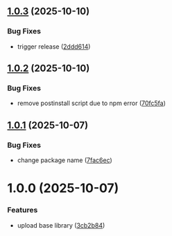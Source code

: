 ## [1.0.3](https://github.com/neg4n/neg4n-github-badges/compare/v1.0.2...v1.0.3) (2025-10-10)


### Bug Fixes

* trigger release ([2ddd614](https://github.com/neg4n/neg4n-github-badges/commit/2ddd6142f55d850d00beb16fefdcca35d95b933a))

## [1.0.2](https://github.com/neg4n/neg4n-github-badges/compare/v1.0.1...v1.0.2) (2025-10-10)


### Bug Fixes

* remove postinstall script due to npm error ([70fc5fa](https://github.com/neg4n/neg4n-github-badges/commit/70fc5faefe4cb2a95d57e1f33c01f67e1bb65421))

## [1.0.1](https://github.com/neg4n/neg4n-github-badges/compare/v1.0.0...v1.0.1) (2025-10-07)


### Bug Fixes

* change package name ([7fac6ec](https://github.com/neg4n/neg4n-github-badges/commit/7fac6ece4f5b962e0b1a16ce6bb01ad523335483))

# 1.0.0 (2025-10-07)


### Features

* upload base library ([3cb2b84](https://github.com/neg4n/neg4n-github-badges/commit/3cb2b8441a357ba8bf7105096a7877425336ca6f))
